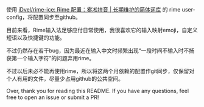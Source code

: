 使用 [iDvel/rime-ice: Rime 配置：雾凇拼音 | 长期维护的简体词库](https://github.com/iDvel/rime-ice) 的 rime user-config，将配置同步至github。

目前来看，Rime输入法足够应付日常使用，我很喜欢它的输入映射emoji，自定义短语以及快捷键的功能。

不过仍然存在若干bug，因为最近在输入中文时频繁出现“一段时间不输入时不捕获第一个输入字符”的问题弃用rime。

不过以后未必不能再使用rime，所以将这两个月依赖的配置作git同步，仅保留对个人有用的文件，尽量少占用github的公共空间。

Over, thank you for reading this README.
If you have any questions, feel free to open an issue or submit a PR!

